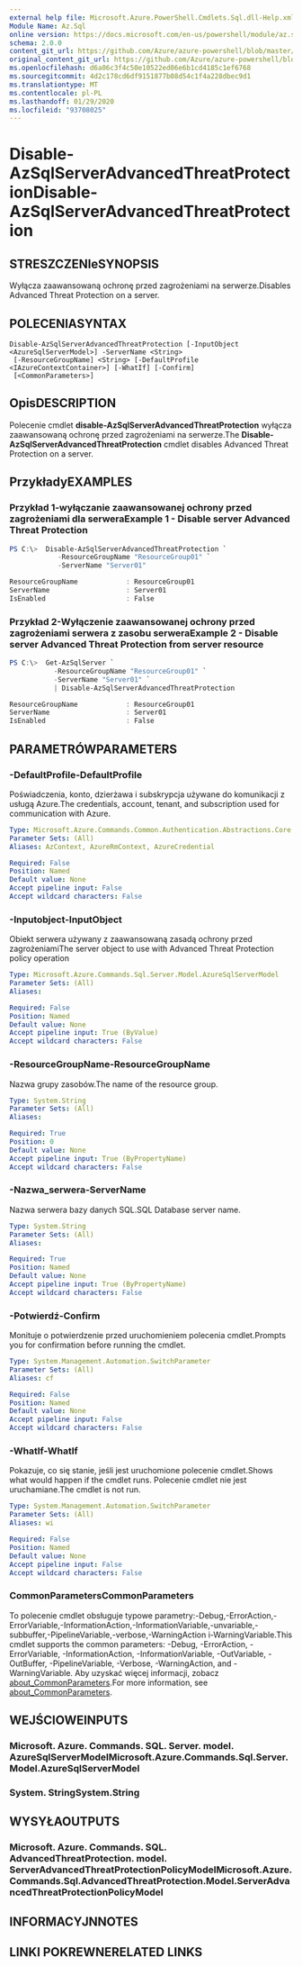 ```yaml
---
external help file: Microsoft.Azure.PowerShell.Cmdlets.Sql.dll-Help.xml
Module Name: Az.Sql
online version: https://docs.microsoft.com/en-us/powershell/module/az.sql/disable-azsqlserveradvancedthreatprotection
schema: 2.0.0
content_git_url: https://github.com/Azure/azure-powershell/blob/master/src/Sql/Sql/help/Disable-AzSqlServerAdvancedThreatProtection.md
original_content_git_url: https://github.com/Azure/azure-powershell/blob/master/src/Sql/Sql/help/Disable-AzSqlServerAdvancedThreatProtection.md
ms.openlocfilehash: d6a06c3f4c50e10522ed06e6b1cd4185c1ef6768
ms.sourcegitcommit: 4d2c178cd6df9151877b08d54c1f4a228dbec9d1
ms.translationtype: MT
ms.contentlocale: pl-PL
ms.lasthandoff: 01/29/2020
ms.locfileid: "93708025"
---
```

# <span data-ttu-id="57382-101">Disable-AzSqlServerAdvancedThreatProtection</span><span class="sxs-lookup"><span data-stu-id="57382-101">Disable-AzSqlServerAdvancedThreatProtection</span></span>

## <span data-ttu-id="57382-102">STRESZCZENIe</span><span class="sxs-lookup"><span data-stu-id="57382-102">SYNOPSIS</span></span>
<span data-ttu-id="57382-103">Wyłącza zaawansowaną ochronę przed zagrożeniami na serwerze.</span><span class="sxs-lookup"><span data-stu-id="57382-103">Disables Advanced Threat Protection on a server.</span></span>

## <span data-ttu-id="57382-104">POLECENIA</span><span class="sxs-lookup"><span data-stu-id="57382-104">SYNTAX</span></span>

```
Disable-AzSqlServerAdvancedThreatProtection [-InputObject <AzureSqlServerModel>] -ServerName <String>
 [-ResourceGroupName] <String> [-DefaultProfile <IAzureContextContainer>] [-WhatIf] [-Confirm]
 [<CommonParameters>]
```

## <span data-ttu-id="57382-105">Opis</span><span class="sxs-lookup"><span data-stu-id="57382-105">DESCRIPTION</span></span>
<span data-ttu-id="57382-106">Polecenie cmdlet **disable-AzSqlServerAdvancedThreatProtection** wyłącza zaawansowaną ochronę przed zagrożeniami na serwerze.</span><span class="sxs-lookup"><span data-stu-id="57382-106">The **Disable-AzSqlServerAdvancedThreatProtection** cmdlet disables Advanced Threat Protection on a server.</span></span>

## <span data-ttu-id="57382-107">Przykłady</span><span class="sxs-lookup"><span data-stu-id="57382-107">EXAMPLES</span></span>

### <span data-ttu-id="57382-108">Przykład 1-wyłączanie zaawansowanej ochrony przed zagrożeniami dla serwera</span><span class="sxs-lookup"><span data-stu-id="57382-108">Example 1 - Disable server Advanced Threat Protection</span></span>
```powershell
PS C:\>  Disable-AzSqlServerAdvancedThreatProtection `
            -ResourceGroupName "ResourceGroup01" `
            -ServerName "Server01" 

ResourceGroupName            : ResourceGroup01
ServerName                   : Server01
IsEnabled                    : False
```

### <span data-ttu-id="57382-109">Przykład 2-Wyłączenie zaawansowanej ochrony przed zagrożeniami serwera z zasobu serwera</span><span class="sxs-lookup"><span data-stu-id="57382-109">Example 2 - Disable server Advanced Threat Protection from server resource</span></span>
```powershell
PS C:\>  Get-AzSqlServer `
           -ResourceGroupName "ResourceGroup01" `
           -ServerName "Server01" `
           | Disable-AzSqlServerAdvancedThreatProtection

ResourceGroupName            : ResourceGroup01
ServerName                   : Server01
IsEnabled                    : False
```

## <span data-ttu-id="57382-110">PARAMETRÓW</span><span class="sxs-lookup"><span data-stu-id="57382-110">PARAMETERS</span></span>

### <span data-ttu-id="57382-111">-DefaultProfile</span><span class="sxs-lookup"><span data-stu-id="57382-111">-DefaultProfile</span></span>
<span data-ttu-id="57382-112">Poświadczenia, konto, dzierżawa i subskrypcja używane do komunikacji z usługą Azure.</span><span class="sxs-lookup"><span data-stu-id="57382-112">The credentials, account, tenant, and subscription used for communication with Azure.</span></span>

```yaml
Type: Microsoft.Azure.Commands.Common.Authentication.Abstractions.Core.IAzureContextContainer
Parameter Sets: (All)
Aliases: AzContext, AzureRmContext, AzureCredential

Required: False
Position: Named
Default value: None
Accept pipeline input: False
Accept wildcard characters: False
```

### <span data-ttu-id="57382-113">-Inputobject</span><span class="sxs-lookup"><span data-stu-id="57382-113">-InputObject</span></span>
<span data-ttu-id="57382-114">Obiekt serwera używany z zaawansowaną zasadą ochrony przed zagrożeniami</span><span class="sxs-lookup"><span data-stu-id="57382-114">The server object to use with Advanced Threat Protection policy operation</span></span>

```yaml
Type: Microsoft.Azure.Commands.Sql.Server.Model.AzureSqlServerModel
Parameter Sets: (All)
Aliases:

Required: False
Position: Named
Default value: None
Accept pipeline input: True (ByValue)
Accept wildcard characters: False
```

### <span data-ttu-id="57382-115">-ResourceGroupName</span><span class="sxs-lookup"><span data-stu-id="57382-115">-ResourceGroupName</span></span>
<span data-ttu-id="57382-116">Nazwa grupy zasobów.</span><span class="sxs-lookup"><span data-stu-id="57382-116">The name of the resource group.</span></span>

```yaml
Type: System.String
Parameter Sets: (All)
Aliases:

Required: True
Position: 0
Default value: None
Accept pipeline input: True (ByPropertyName)
Accept wildcard characters: False
```

### <span data-ttu-id="57382-117">-Nazwa_serwera</span><span class="sxs-lookup"><span data-stu-id="57382-117">-ServerName</span></span>
<span data-ttu-id="57382-118">Nazwa serwera bazy danych SQL.</span><span class="sxs-lookup"><span data-stu-id="57382-118">SQL Database server name.</span></span>

```yaml
Type: System.String
Parameter Sets: (All)
Aliases:

Required: True
Position: Named
Default value: None
Accept pipeline input: True (ByPropertyName)
Accept wildcard characters: False
```

### <span data-ttu-id="57382-119">-Potwierdź</span><span class="sxs-lookup"><span data-stu-id="57382-119">-Confirm</span></span>
<span data-ttu-id="57382-120">Monituje o potwierdzenie przed uruchomieniem polecenia cmdlet.</span><span class="sxs-lookup"><span data-stu-id="57382-120">Prompts you for confirmation before running the cmdlet.</span></span>

```yaml
Type: System.Management.Automation.SwitchParameter
Parameter Sets: (All)
Aliases: cf

Required: False
Position: Named
Default value: None
Accept pipeline input: False
Accept wildcard characters: False
```

### <span data-ttu-id="57382-121">-WhatIf</span><span class="sxs-lookup"><span data-stu-id="57382-121">-WhatIf</span></span>
<span data-ttu-id="57382-122">Pokazuje, co się stanie, jeśli jest uruchomione polecenie cmdlet.</span><span class="sxs-lookup"><span data-stu-id="57382-122">Shows what would happen if the cmdlet runs.</span></span> <span data-ttu-id="57382-123">Polecenie cmdlet nie jest uruchamiane.</span><span class="sxs-lookup"><span data-stu-id="57382-123">The cmdlet is not run.</span></span>

```yaml
Type: System.Management.Automation.SwitchParameter
Parameter Sets: (All)
Aliases: wi

Required: False
Position: Named
Default value: None
Accept pipeline input: False
Accept wildcard characters: False
```

### <span data-ttu-id="57382-124">CommonParameters</span><span class="sxs-lookup"><span data-stu-id="57382-124">CommonParameters</span></span>
<span data-ttu-id="57382-125">To polecenie cmdlet obsługuje typowe parametry:-Debug,-ErrorAction,-ErrorVariable,-InformationAction,-InformationVariable,-unvariable,-subbuffer,-PipelineVariable,-verbose,-WarningAction i-WarningVariable.</span><span class="sxs-lookup"><span data-stu-id="57382-125">This cmdlet supports the common parameters: -Debug, -ErrorAction, -ErrorVariable, -InformationAction, -InformationVariable, -OutVariable, -OutBuffer, -PipelineVariable, -Verbose, -WarningAction, and -WarningVariable.</span></span> <span data-ttu-id="57382-126">Aby uzyskać więcej informacji, zobacz [about_CommonParameters](https://go.microsoft.com/fwlink/?LinkID=113216).</span><span class="sxs-lookup"><span data-stu-id="57382-126">For more information, see [about_CommonParameters](https://go.microsoft.com/fwlink/?LinkID=113216).</span></span>

## <span data-ttu-id="57382-127">WEJŚCIOWE</span><span class="sxs-lookup"><span data-stu-id="57382-127">INPUTS</span></span>

### <span data-ttu-id="57382-128">Microsoft. Azure. Commands. SQL. Server. model. AzureSqlServerModel</span><span class="sxs-lookup"><span data-stu-id="57382-128">Microsoft.Azure.Commands.Sql.Server.Model.AzureSqlServerModel</span></span>

### <span data-ttu-id="57382-129">System. String</span><span class="sxs-lookup"><span data-stu-id="57382-129">System.String</span></span>

## <span data-ttu-id="57382-130">WYSYŁA</span><span class="sxs-lookup"><span data-stu-id="57382-130">OUTPUTS</span></span>

### <span data-ttu-id="57382-131">Microsoft. Azure. Commands. SQL. AdvancedThreatProtection. model. ServerAdvancedThreatProtectionPolicyModel</span><span class="sxs-lookup"><span data-stu-id="57382-131">Microsoft.Azure.Commands.Sql.AdvancedThreatProtection.Model.ServerAdvancedThreatProtectionPolicyModel</span></span>

## <span data-ttu-id="57382-132">INFORMACYJN</span><span class="sxs-lookup"><span data-stu-id="57382-132">NOTES</span></span>

## <span data-ttu-id="57382-133">LINKI POKREWNE</span><span class="sxs-lookup"><span data-stu-id="57382-133">RELATED LINKS</span></span>
